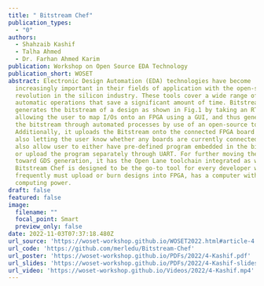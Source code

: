 ```yaml
---
title: " Bitstream Chef"
publication_types:
  - "0"
authors:
  - Shahzaib Kashif
  - Talha Ahmed
  - Dr. Farhan Ahmed Karim
publication: Workshop on Open Source EDA Technology
publication_short: WOSET
abstract: Electronic Design Automation (EDA) technologies have become
  increasingly important in their fields of application with the open-source
  revolution in the silicon industry. These tools cover a wide range of
  automatic operations that save a significant amount of time. Bitstream Chef
  generates the bitstream of a design as shown in Fig.1 by taking an RTL design,
  allowing the user to map I/Os onto an FPGA using a GUI, and thus generating
  the bitstream through automated processes by use of an open-source tool F4PGA.
  Additionally, it uploads the Bitstream onto the connected FPGA board while
  also letting the user know whether any boards are currently connected. It will
  also allow user to either have pre-defined program embedded in the bitstream
  or upload the program separately through UART. For further moving the design
  toward GDS generation, it has the Open Lane toolchain integrated as well.
  Bitstream Chef is designed to be the go-to tool for every developer who
  frequently must upload or burn designs into FPGA, has a computer with less
  computing power.
draft: false
featured: false
image:
  filename: ""
  focal_point: Smart
  preview_only: false
date: 2022-11-03T07:37:18.480Z
url_source: 'https://woset-workshop.github.io/WOSET2022.html#article-4'
url_code: 'https://github.com/merledu/Bitstream-Chef'
url_poster: 'https://woset-workshop.github.io/PDFs/2022/4-Kashif.pdf'
url_slides: 'https://woset-workshop.github.io/PDFs/2022/4-Kashif-slides.pdf'
url_video: 'https://woset-workshop.github.io/Videos/2022/4-Kashif.mp4'
---
```

